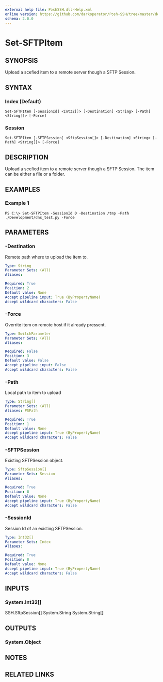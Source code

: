 ```yaml
---
external help file: PoshSSH.dll-Help.xml
online version: https://github.com/darkoperator/Posh-SSH/tree/master/docs
schema: 2.0.0
---
```


# Set-SFTPItem

## SYNOPSIS
Upload a scefied item to a remote server though a SFTP Session.

## SYNTAX

### Index (Default)
```
Set-SFTPItem [-SessionId] <Int32[]> [-Destination] <String> [-Path] <String[]> [-Force]
```

### Session
```
Set-SFTPItem [-SFTPSession] <SftpSession[]> [-Destination] <String> [-Path] <String[]> [-Force]
```

## DESCRIPTION
Upload a scefied item to a remote server though a SFTP Session.
The item can be either a file or a folder.

## EXAMPLES

### Example 1
```
PS C:\> Set-SFTPItem -SessionId 0 -Destination /tmp -Path ./Development/dns_test.py -Force
```

## PARAMETERS

### -Destination
Remote path where to upload the item to.

```yaml
Type: String
Parameter Sets: (All)
Aliases: 

Required: True
Position: 2
Default value: None
Accept pipeline input: True (ByPropertyName)
Accept wildcard characters: False
```

### -Force
Overrite item on remote host if it already pressent.

```yaml
Type: SwitchParameter
Parameter Sets: (All)
Aliases: 

Required: False
Position: 3
Default value: False
Accept pipeline input: False
Accept wildcard characters: False
```

### -Path
Local path to item to upload

```yaml
Type: String[]
Parameter Sets: (All)
Aliases: PSPath

Required: True
Position: 1
Default value: None
Accept pipeline input: True (ByPropertyName)
Accept wildcard characters: False
```

### -SFTPSession
Existing SFTPSession object.

```yaml
Type: SftpSession[]
Parameter Sets: Session
Aliases: 

Required: True
Position: 0
Default value: None
Accept pipeline input: True (ByPropertyName)
Accept wildcard characters: False
```

### -SessionId
Session Id of an existing SFTPSession.

```yaml
Type: Int32[]
Parameter Sets: Index
Aliases: 

Required: True
Position: 0
Default value: None
Accept pipeline input: True (ByPropertyName)
Accept wildcard characters: False
```

## INPUTS

### System.Int32[]
SSH.SftpSession\[\] System.String System.String\[\]

## OUTPUTS

### System.Object

## NOTES

## RELATED LINKS

